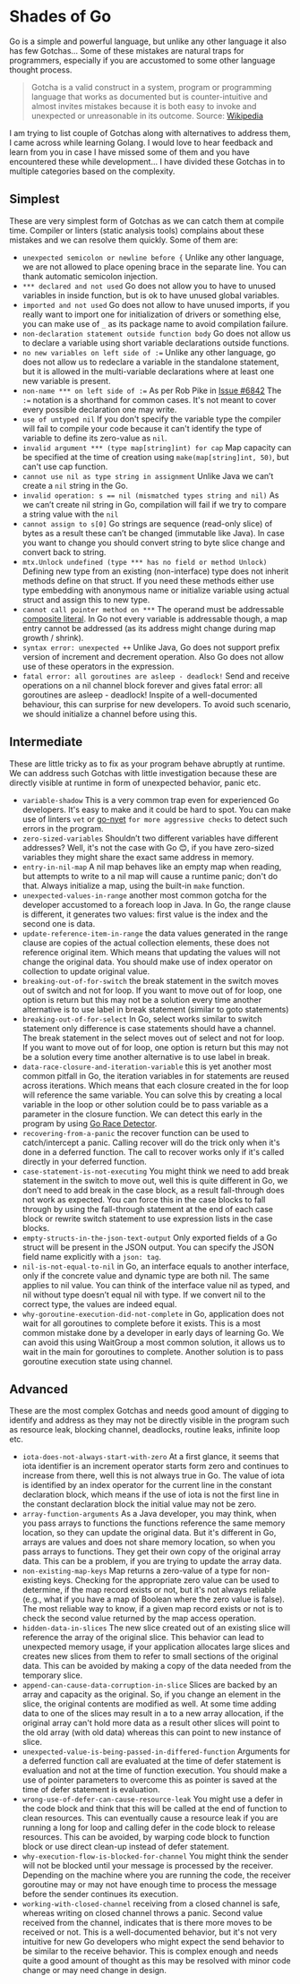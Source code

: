 # Shades of Go

Go is a simple and powerful language, but unlike any other language it also has few Gotchas… Some of these mistakes are natural traps for programmers, especially if you are accustomed to some other language thought process.

> Gotcha is a valid construct in a system, program or programming language that works as documented but is counter-intuitive and almost invites mistakes because it is both easy to invoke and unexpected or unreasonable in its outcome.
Source: [Wikipedia](https://en.wikipedia.org/wiki/Gotcha_(programming))

I am trying to list couple of Gotchas along with alternatives to address them, I came across while learning Golang. I would love to hear feedback and learn from you in case I have missed some of them and you have encountered these while development… I have divided these Gotchas in to multiple categories based on the complexity.  

## Simplest

These are very simplest form of Gotchas as we can catch them at compile time. Compiler or linters (static analysis tools) complains about these mistakes and we can resolve them quickly. Some of them are:  

- `unexpected semicolon or newline before {` Unlike any other language, we are not allowed to place opening brace in the separate line. You can thank automatic semicolon injection.
- `*** declared and not used` Go does not allow you to have to unused variables in inside function, but is ok to have unused global variables.
- `imported and not used` Go does not allow to have unused imports, if you really want to import one for initialization of drivers or something else, you can make use of `_` as its package name to avoid compilation failure.
- `non-declaration statement outside function body` Go does not allow us to declare a variable using short variable declarations outside functions.
- `no new variables on left side of :=` Unlike any other language, go does not allow us to redeclare a variable in the standalone statement, but it is allowed in the multi-variable declarations where at least one new variable is present.
- `non-name *** on left side of :=` As per Rob Pike in [Issue #6842](https://github.com/golang/go/issues/6842) The `:=` notation is a shorthand for common cases. It's not meant to cover every possible declaration one may write.
- `use of untyped nil` If you don't specify the variable type the compiler will fail to compile your code because it can't identify the type of variable to define its zero-value as `nil`.
- `invalid argument *** (type map[string]int) for cap` Map capacity can be specified at the time of creation using `make(map[string]int, 50)`, but can't use cap function.
- `cannot use nil as type string in assignment` Unlike Java we can’t create a `nil` string in the Go.
- `invalid operation: s == nil (mismatched types string and nil)` As we can’t create nil string in Go, compilation will fail if we try to compare a string value with the `nil`
- `cannot assign to s[0]` Go strings are sequence (read-only slice) of bytes as a result these can’t be changed (immutable like Java). In case you want to change you should convert string to byte slice change and convert back to string.
- `mtx.Unlock undefined (type *** has no field or method Unlock)` Defining new type from an existing (non-interface) type does not inherit methods define on that struct. If you need these methods either use type embedding with anonymous name or initialize variable using actual struct and assign this to new type.
- `cannot call pointer method on ***` The operand must be addressable [composite literal](http://golang.org/ref/spec#Composite_literals). In Go not every variable is addressable though, a map entry cannot be addressed (as its address might change during map growth / shrink).
- `syntax error: unexpected ++` Unlike Java, Go does not support prefix version of increment and decrement operation. Also Go does not allow use of these operators in the expression.
- `fatal error: all goroutines are asleep - deadlock!` Send and receive operations on a nil channel block forever and gives fatal error: all goroutines are asleep - deadlock! Inspite of a well-documented behaviour, this can surprise for new developers. To avoid such scenario, we should initialize a channel before using this.

## Intermediate

These are little tricky as to fix as your program behave abruptly at runtime. We can address such Gotchas with little investigation because these are directly visible at runtime in form of unexpected behavior, panic etc.

- `variable-shadow` This is a very common trap even for experienced Go developers. It's easy to make and it could be hard to spot. You can make use of linters `vet` or [go-nyet](https://github.com/barakmich/go-nyet) `for more aggressive checks` to detect such errors in the program.
- `zero-sized-variables` Shouldn’t two different variables have different addresses? Well, it's not the case with Go 😊, if you have zero-sized variables they might share the exact same address in memory.
- `entry-in-nil-map` A nil map behaves like an empty map when reading, but attempts to write to a nil map will cause a runtime panic; don't do that. Always initialize a map, using the built-in `make` function.
- `unexpected-values-in-range` another most common gotcha for the developer accustomed to a foreach loop in Java. In Go, the range clause is different, it generates two values: first value is the index and the second one is data.
- `update-reference-item-in-range` the data values generated in the range clause are copies of the actual collection elements, these does not reference original item. Which means that updating the values will not change the original data. You should make use of index operator on collection to update original value.
- `breaking-out-of-for-switch` the break statement in the switch moves out of switch and not for loop. If you want to move out of for loop, one option is return but this may not be a solution every time another alternative is to use label in break statement (similar to goto statements)
- `breaking-out-of-for-select` In Go, select works similar to switch statement only difference is case statements should have a channel. The break statement in the select moves out of select and not for loop. If you want to move out of for loop, one option is return but this may not be a solution every time another alternative is to use label in break.
- `data-race-closure-and-iteration-variable` this is yet another most common pitfall in Go, the iteration variables in for statements are reused across iterations. Which means that each closure created in the for loop will reference the same variable. You can solve this by creating a local variable in the loop or other solution could be to pass variable as a parameter in the closure function. We can detect this early in the program by using [Go Race Detector](https://blog.golang.org/race-detector).
- `recovering-from-a-panic` the recover function can be used to catch/intercept a panic. Calling recover will do the trick only when it's done in a deferred function. The call to recover works only if it's called directly in your deferred function.
- `case-statement-is-not-executing` You might think we need to add break statement in the switch to move out, well this is quite different in Go, we don’t need to add break in the case block, as a result fall-through does not work as expected. You can force this in the case blocks to fall through by using the fall-through statement at the end of each case block or rewrite switch statement to use expression lists in the case blocks.
- `empty-structs-in-the-json-text-output` Only exported fields of a Go struct will be present in the JSON output.  You can specify the JSON field name explicitly with a `json: tag`.
- `nil-is-not-equal-to-nil` in Go, an interface equals to another interface, only if the concrete value and dynamic type are both nil. The same applies to nil value. You can think of the interface value nil as typed, and nil without type doesn’t equal nil with type. If we convert nil to the correct type, the values are indeed equal.
- `why-goroutine-execution-did-not-complete` in Go, application does not wait for all goroutines to complete before it exists. This is a most common mistake done by a developer in early days of learning Go. We can avoid this using WaitGroup a most common solution, it allows us to wait in the main for goroutines to complete. Another solution is to pass goroutine execution state using channel.

## Advanced

These are the most complex Gotchas and needs good amount of digging to identify and address as they may not be directly visible in the program such as resource leak, blocking channel, deadlocks, routine leaks, infinite loop etc.

- `iota-does-not-always-start-with-zero` At a first glance, it seems that iota identifier is an increment operator starts form zero and continues to increase from there, well this is not always true in Go. The value of iota is identified by an index operator for the current line in the constant declaration block, which means if the use of iota is not the first line in the constant declaration block the initial value may not be zero.
- `array-function-arguments` As a Java developer, you may think, when you pass arrays to functions the functions reference the same memory location, so they can update the original data. But it's different in Go, arrays are values and does not share memory location, so when you pass arrays to functions. They get their own copy of the original array data. This can be a problem, if you are trying to update the array data.
- `non-existing-map-keys` Map returns a zero-value of a type for non-existing keys. Checking for the appropriate zero value can be used to determine, if the map record exists or not, but it's not always reliable (e.g., what if you have a map of Boolean where the zero value is false). The most reliable way to know, if a given map record exists or not is to check the second value returned by the map access operation.
- `hidden-data-in-slices` The new slice created out of an existing slice will reference the array of the original slice. This behavior can lead to unexpected memory usage, if your application allocates large slices and creates new slices from them to refer to small sections of the original data. This can be avoided by making a copy of the data needed from the temporary slice.
- `append-can-cause-data-corruption-in-slice` Slices are backed by an array and capacity as the original. So, if you change an element in the slice, the original contents are modified as well. At some time adding data to one of the slices may result in a to a new array allocation, if the original array can't hold more data as a result other slices will point to the old array (with old data) whereas this can point to new instance of slice.
- `unexpected-value-is-being-passed-in-differed-function` Arguments for a deferred function call are evaluated at the time of defer statement is evaluation and not at the time of function execution. You should make a use of pointer parameters to overcome this as pointer is saved at the time of defer statement is evaluation.
- `wrong-use-of-defer-can-cause-resource-leak` You might use a defer in the code block and think that this will be called at the end of function to clean resources. This can eventually cause a resource leak if you are running a long for loop and calling defer in the code block to release resources. This can be avoided, by warping code block to function block or use direct clean-up instead of defer statement.
- `why-execution-flow-is-blocked-for-channel` You might think the sender will not be blocked until your message is processed by the receiver. Depending on the machine where you are running the code, the receiver goroutine may or may not have enough time to process the message before the sender continues its execution.
- `working-with-closed-channel` receiving from a closed channel is safe, whereas writing on closed channel throws a panic. Second value received from the channel, indicates that is there more moves to be received or not. This is a well-documented behavior, but it's not very intuitive for new Go developers who might expect the send behavior to be similar to the receive behavior. This is complex enough and needs quite a good amount of thought as this may be resolved with minor code change or may need change in design.
